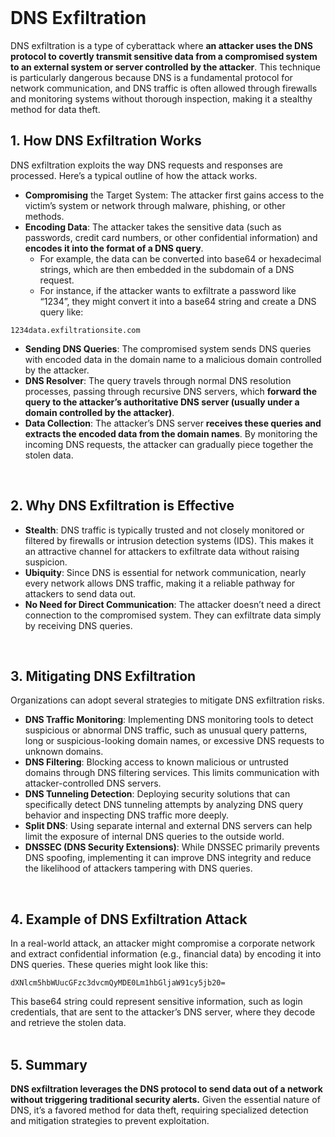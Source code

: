 <br>

# DNS Exfiltration
DNS exfiltration is a type of cyberattack where **an attacker uses the DNS protocol to covertly transmit sensitive data from a compromised system to an external system or server controlled by the attacker**. This technique is particularly dangerous because DNS is a fundamental protocol for network communication, and DNS traffic is often allowed through firewalls and monitoring systems without thorough inspection, making it a stealthy method for data theft.

## 1. How DNS Exfiltration Works
DNS exfiltration exploits the way DNS requests and responses are processed. Here’s a typical outline of how the attack works.  

  - **Compromising** the Target System: The attacker first gains access to the victim’s system or network through malware, phishing, or other methods.
  - **Encoding Data**: The attacker takes the sensitive data (such as passwords, credit card numbers, or other confidential information) and **encodes it into the format of a DNS query**.
    - For example, the data can be converted into base64 or hexadecimal strings, which are then embedded in the subdomain of a DNS request.
    - For instance, if the attacker wants to exfiltrate a password like “1234”, they might convert it into a base64 string and create a DNS query like:  

```
1234data.exfiltrationsite.com
```

  - **Sending DNS Queries**: The compromised system sends DNS queries with encoded data in the domain name to a malicious domain controlled by the attacker.
  - **DNS Resolver**: The query travels through normal DNS resolution processes, passing through recursive DNS servers, which **forward the query to the attacker’s authoritative DNS server (usually under a domain controlled by the attacker)**.
  - **Data Collection**: The attacker’s DNS server **receives these queries and extracts the encoded data from the domain names**. By monitoring the incoming DNS requests, the attacker can gradually piece together the stolen data.  
<br>

## 2. Why DNS Exfiltration is Effective
- **Stealth**: DNS traffic is typically trusted and not closely monitored or filtered by firewalls or intrusion detection systems (IDS). This makes it an attractive channel for attackers to exfiltrate data without raising suspicion.
- **Ubiquity**: Since DNS is essential for network communication, nearly every network allows DNS traffic, making it a reliable pathway for attackers to send data out.
- **No Need for Direct Communication**: The attacker doesn’t need a direct connection to the compromised system. They can exfiltrate data simply by receiving DNS queries.  
<br>

## 3. Mitigating DNS Exfiltration
Organizations can adopt several strategies to mitigate DNS exfiltration risks.
  - **DNS Traffic Monitoring**: Implementing DNS monitoring tools to detect suspicious or abnormal DNS traffic, such as unusual query patterns, long or suspicious-looking domain names, or excessive DNS requests to unknown domains.
  - **DNS Filtering**: Blocking access to known malicious or untrusted domains through DNS filtering services. This limits communication with attacker-controlled DNS servers.
  - **DNS Tunneling Detection**: Deploying security solutions that can specifically detect DNS tunneling attempts by analyzing DNS query behavior and inspecting DNS traffic more deeply.
  - **Split DNS**: Using separate internal and external DNS servers can help limit the exposure of internal DNS queries to the outside world.
  - **DNSSEC (DNS Security Extensions)**: While DNSSEC primarily prevents DNS spoofing, implementing it can improve DNS integrity and reduce the likelihood of attackers tampering with DNS queries.  
<br>

## 4. Example of DNS Exfiltration Attack
In a real-world attack, an attacker might compromise a corporate network and extract confidential information (e.g., financial data) by encoding it into DNS queries. These queries might look like this:  

```
dXNlcm5hbWUucGFzc3dvcmQyMDE0Lm1hbGljaW91cy5jb20=
```

This base64 string could represent sensitive information, such as login credentials, that are sent to the attacker’s DNS server, where they decode and retrieve the stolen data.  
<br>

## 5. Summary
**DNS exfiltration leverages the DNS protocol to send data out of a network without triggering traditional security alerts.** Given the essential nature of DNS, it’s a favored method for data theft, requiring specialized detection and mitigation strategies to prevent exploitation.  
<br>
